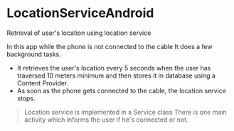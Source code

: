 # LocationServiceAndroid
Retrieval of user's location using location service

In this app while the phone is not connected to the cable It does a few background tasks. 
- It retrieves the user's location every 5 seconds when the user has traversed 10 meters minimum and then stores it in database using a Content Provider.
- As soon as the phone gets connected to the cable, the location service stops.

>Location service is implemented in a Service class
>There is one main activity which informs the user if he's connected or not.

